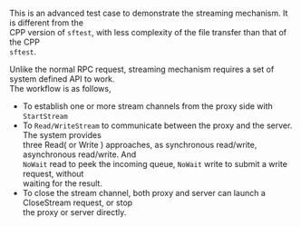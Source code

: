 This is an advanced test case to demonstrate the streaming mechanism. It is different from the   
CPP version of `sftest`, with less complexity of the file transfer than that of the CPP   
`sftest`.   

Unlike the normal RPC request, streaming mechanism requires a set of system defined API to work.   
The workflow is as follows,   
  * To establish one or more stream channels from the proxy side with `StartStream`
  * To `Read/WriteStream` to communicate between the proxy and the server. The system provides   
  three Read( or Write ) approaches, as synchronous read/write, asynchronous read/write. And   
  `NoWait` read to peek the incoming queue, `NoWait` write to submit a write request, without   
  waiting for the result.
* To close the stream channel, both proxy and server can launch a CloseStream request, or stop   
the proxy or server directly.
